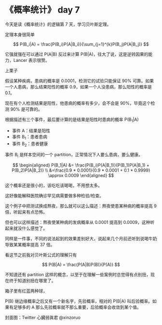 # 《概率统计》 day 7

今天是读《概率统计》的逻辑第 7 天，学习贝叶斯定理。

定理本身很简单

$$
P(B_i|A) = \frac{P(B_i)P(A|B_i)}{\sum_{j=1}^{k}P(B_j)P(A|B_j)}
$$

它强就强在可以通过 P(A|B) 反过来计算 P(B|A)，往大了说，这是逆转因果的能力，Lancer 表示很赞。

上栗子

假设某种疾病，患病的概率是 0.0001，检测它的试验只能保证 90% 可靠。如果一个人患病，那么结果阳性的概率 0.9，如果一个人没患病，那么阳性的概率是 0.1。

现在有个人检测结果是阳性，他患病的概率有多少，会不会是 90%，毕竟这个检测 90% 是可靠的。

根据描述有三个事件，最后要计算的是结果是阳性时患病的概率 P(B<sub>1</sub>|A)

+ 事件 A：结果是阳性
+ 事件 B<sub>1</sub>：患者患病
+ 事件 B<sub>2</sub>：患者健康

事件 B<sub>i</sub> 是样本空间的一个 partition，正常情况下人要么患病，要么健康。

$$
\begin{aligned}
P(B_1|A) &= \frac{P(B_i)P(A|B_1)}{P(B_1)P(A|B_1) + P(B_2)P(A|B_2)} \\
&=\frac{0.9 * 0.0001}{0.9 * 0.0001 + 0.1 * 0.9999} \approx 0.0009
\end{aligned}
$$

这个概率还是很小的，该吃吃该喝喝，不用想太多。

这好像能解释医院确诊罕见病需要做多种检验/检查。

这个例子中把测试换成熬夜，那么就可以这么描述：熬夜使患某种病的概率提高 9 倍，听起来有点恐怖。

但也可以这样描述：熬夜使某种病的发病概率从 0.0001 提高到 0.0009，这种听起来就没什么感觉了。

同样是一件事，不同的说法起到的效果差别好大，说起来几个月前还听到说喝牛奶导致某某概率提高 37 倍。

看这节之前我对贝叶斯公式的理解只有

$$
P(B|A) = \frac{P(A|B)P(B)}{P(A)}
$$

不知道还有 partition 这样的概念，以至于在理解一些案例时总觉得有点别扭，现在终于知道别扭在哪里了。

箱子里有红蓝两种球，

P(B) 继边缘概率之后又有一个新名字，先验概率，相对的 P(B|A) 叫后验概率。如果有足够多的 A 那么先验概率就不那么重要，后验概率会收敛到某个值。

封面图：Twitter 心臓弱眞君 @xinzoruo